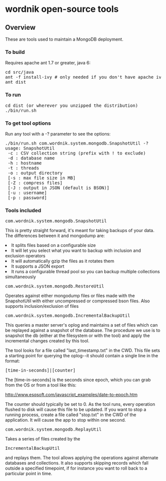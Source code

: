 # wordnik open-source tools

## Overview
These are tools used to maintain a MongoDB deployment.

### To build
Requires apache ant 1.7 or greater, java 6:

<pre>
cd src/java
ant -f install-ivy # only needed if you don't have apache ivy installed
ant dist
</pre>

### To run
<pre>
cd dist (or wherever you unzipped the distribution)
./bin/run.sh <tool-class> <options>
</pre>


### To get tool options
Run any tool with a -? parameter to see the options:

<pre>./bin/run.sh com.wordnik.system.mongodb.SnapshotUtil -?
usage: SnapshotUtil
 -c : CSV collection string (prefix with ! to exclude)
 -d : database name
 -h : hostname
 -t : threads
 -o : output directory
 [-s : max file size in MB]
 [-Z : compress files]
 [-J : output in JSON (default is BSON)]
 [-u : username]
 [-p : password]
</pre>


### Tools included
<pre>com.wordnik.system.mongodb.SnapshotUtil</pre>
This is pretty straight forward, it's meant for taking backups of your data.  The differences between it and mongodump are:
<li>It splits files based on a configurable size</li>
<li>It will let you select what you want to backup with inclusion and exclusion operators</li>
<li>It will automatically gzip the files as it rotates them</li>
<li>It supports a JSON export</li>
<li>It runs a configurable thread pool so you can backup multiple collections simultaneously</li>


<pre>com.wordnik.system.mongodb.RestoreUtil</pre>

Operates against either mongodump files or files made with the SnapshotUtil with either uncompressed or compressed bson files. Also supports inclusion/exclusion of files

<pre>com.wordnik.system.mongodb.IncrementalBackupUtil</pre>

This queries a master server's oplog and maintains a set of files which can be replayed against a snapshot of the database.  The procedure we use is to snapshot the db (either at the filesystem or with the tool) and apply the incremental changes created by this tool.

The tool looks for a file called "last_timestamp.txt" in the CWD.  This file sets a starting point for querying the oplog--it should contain a single line in the format:

<pre>[time-in-seconds]|[counter]</pre>

The [time-in-seconds] is the seconds since epoch, which you can grab from the OS or from a tool like this:

http://www.esqsoft.com/javascript_examples/date-to-epoch.htm

The counter should typically be set to 0.  As the tool runs, every operation flushed to disk will cause this file to be updated.  If you want to stop a running process, create a file called "stop.txt" in the CWD of the application.  It will cause the app to stop within one second.

<pre>com.wordnik.system.mongodb.ReplayUtil</pre>

Takes a series of files created by the <pre>IncrementalBackupUtil</pre> and replays them.  The tool allows applying the operations against alternate databases and collections.  It also supports skipping records which fall outside a specified timepoint, if for instance you want to roll back to a particular point in time.
